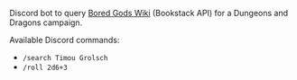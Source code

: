 Discord bot to query [Bored Gods Wiki](https://wiki.boredgods.no/) (Bookstack API) for a Dungeons and Dragons campaign.

Available Discord commands:
- `/search Timou Grolsch`
- `/roll 2d6+3`
